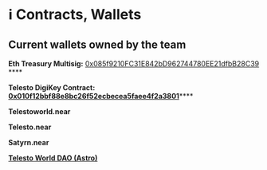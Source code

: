 # ℹ Contracts, Wallets

## **Current wallets owned by the team**

**Eth Treasury Multisig:** [0x085f9210FC31E842bD962744780EE21dfbB28C39](https://etherscan.io/address/0x085f9210FC31E842bD962744780EE21dfbB28C39) ****&#x20;

**Telesto DigiKey Contract:** [**0x010f12bbf88e8bc26f52ecbecea5faee4f2a3801**](https://etherscan.io/address/0x010f12bbf88e8bc26f52ecbecea5faee4f2a3801)****

**Telestoworld.near**

**Telesto.near**

**Satyrn.near**

****[**Telesto World DAO (Astro)**](https://app.astrodao.com/dao/telesto.sputnik-dao.near)****
